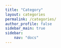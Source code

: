 ```yaml
---
title: "Category"
layout: categories
permalink: /categories/
author_profile: false
sidebar_main: true
sidebar:
    nav: "docs"
---
```

